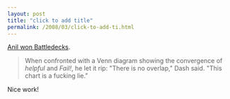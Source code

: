 ```yaml
---
layout: post
title: "click to add title"
permalink: /2008/03/click-to-add-ti.html
---
```


<p><a href="http://blog.wired.com/underwire/2008/03/sxsw-fun-with-p.html">Anil won Battledecks</a>.</p><blockquote><p>When confronted with a Venn diagram showing the convergence of <em>helpful</em> and <em>Fail!</em>, he let it rip: &quot;There is no overlap,&quot; Dash said. &quot;This chart is a fucking lie.&quot;</p></blockquote><p>Nice work!</p>


